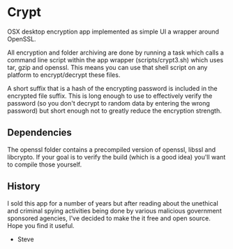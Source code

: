Crypt
=====

OSX desktop encryption app implemented as simple UI a wrapper around OpenSSL. 

All encryption and folder archiving are done by running a task which calls a command line script within the app wrapper (scripts/crypt3.sh) which uses tar, gzip and openssl. This means you can use that shell script on any platform to encrypt/decrypt these files.

A short suffix that is a hash of the encrypting password is included in the encrypted file suffix. This is long enough to use to effectively verify the password (so you don't decrypt to random data by entering the wrong password) but short enough not to greatly reduce the encryption strength.


Dependencies
-----------------

The openssl folder contains a precompiled version of openssl, libssl and libcrypto. If your goal is to verify the build (which is a good idea) you'll want to compile those yourself.


History
---------

I sold this app for a number of years but after reading about the unethical and criminal spying activities being done by various malicious government sponsored agencies, I've decided to make the it free and open source. Hope you find it useful.

- Steve
